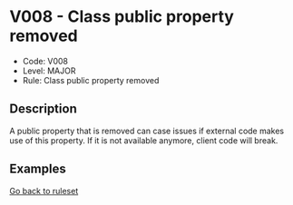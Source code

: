 # V008 - Class public property removed

* Code: V008
* Level: MAJOR
* Rule: Class public property removed

## Description

A public property that is removed can case issues if external code makes use of this property. If it is not available anymore, client code will break.

## Examples

[Go back to ruleset](../README.md)